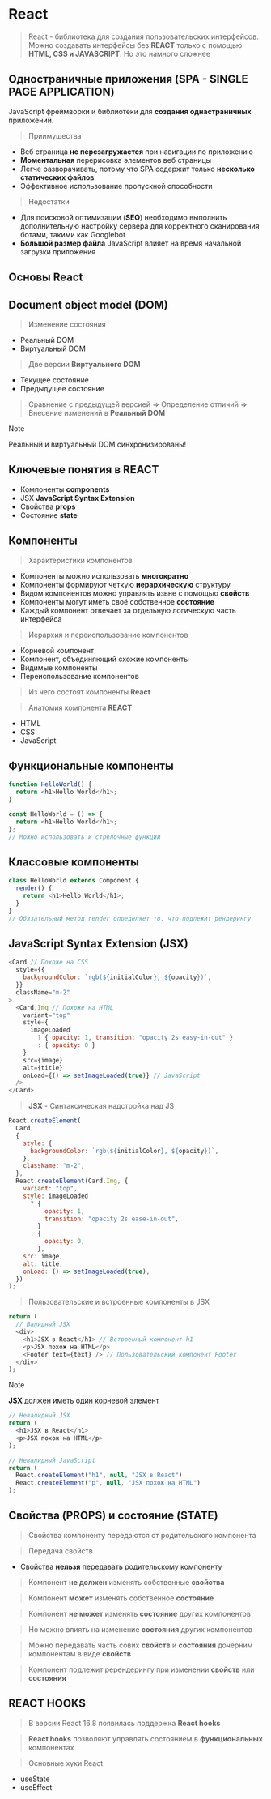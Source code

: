 # React

> React - библиотека для создания пользовательских интерфейсов.
> Можно создавать интерфейсы без **REACT** только с помощью **HTML, CSS и JAVASCRIPT**.
> Но это намного сложнее

## Одностраничные приложения (SPA - SINGLE PAGE APPLICATION)

JavaScript фреймворки и библиотеки для **создания однастраничных** приложений.

> Приимущества

- Веб страница **не перезагружается** при навигации по приложению
- **Моментальная** перерисовка элементов веб страницы
- Легче разворачивать, потому что SPA содержит только **несколько статических файлов**
- Эффективное использование пропускной способности

> Недостатки

- Для поисковой оптимизации (**SEO**) необходимо выполнить дополнительную настройку сервера для корректного сканирования ботами, такими как Googlebot
- **Большой размер файла** JavaScript влияет на время начальной загрузки приложения

## Основы **React**

## Document object model (DOM)

> Изменение состояния

- Реальный DOM
- Виртуальный DOM

> Две версии **Виртуального DOM**

- Текущее состояние
- Предыдущее состояние

> Сравнение с предыдущей версией => Определение отличий => Внесение изменений в **Реальный DOM**

> [!NOTE]
> Реальный и виртуальный DOM синхронизированы!

## Ключевые понятия в **REACT**

- Компоненты **components**
- JSX **JavaScript Syntax Extension**
- Свойства **props**
- Состояние **state**

## Компоненты

> Характеристики компонентов

- Компоненты можно использовать **многократно**
- Компоненты формируют четкую **иерархическую** структуру
- Видом компонентов можно управлять извне с помощью **свойств**
- Компоненты могут иметь своё собственное **состояние**
- Каждый компонент отвечает за отдельную логическую часть интерфейса

> Иерархия и переиспользование компонентов

- Корневой компонент
- Компонент, объединяющий схожие компоненты
- Видимые компоненты
- Переиспользование компонентов

> Из чего состоят компоненты **React**

> Анатомия компонента **REACT**

- HTML
- CSS
- JavaScript

## Функциональные компоненты

```js
function HelloWorld() {
  return <h1>Hello World</h1>;
}
```

```js
const HelloWorld = () => {
  return <h1>Hello World</h1>;
};
// Можно использовать и стрелочные функции
```

## Классовые компоненты

```js
class HelloWorld extends Component {
  render() {
    return <h1>Hello World</h1>;
  }
}
// Обязательный метод render определяет то, что подлежит рендерингу
```

## JavaScript Syntax Extension (JSX)

```js
<Card // Похоже на CSS
  style={{
    backgroundColor: `rgb(${initialColor}, ${opacity})`,
  }}
  className="m-2"
>
  <Card.Img // Похоже на HTML
    variant="top"
    style={
      imageLoaded
        ? { opacity: 1, transition: "opacity 2s easy-in-out" }
        : { opacity: 0 }
    }
    src={image}
    alt={title}
    onLoad={() => setImageLoaded(true)} // JavaScript
  />
</Card>
```

> **JSX** - Синтаксическая надстройка над JS

```js
React.createElement(
  Card,
  {
    style: {
      backgroundColor: `rgb(${initialColor}, ${opacity})`,
    },
    className: "m-2",
  },
  React.createElement(Card.Img, {
    variant: "top",
    style: imageLoaded
      ? {
          opacity: 1,
          transition: "opacity 2s ease-in-out",
        }
      : {
          opacity: 0,
        },
    src: image,
    alt: title,
    onLoad: () => setImageLoaded(true),
  })
);
```

> Пользовательские и встроенные компоненты в JSX

```js
return (
  // Валидный JSX
  <div>
    <h1>JSX в React</h1> // Встроенный компонент h1
    <p>JSX похож на HTML</p>
    <Footer text={text} /> // Пользовательский компонент Footer
  </div>
);
```

> [!NOTE]
>
> **JSX** должен иметь один корневой элемент

```js
// Невалидный JSX
return (
  <h1>JSX в React</h1>
  <p>JSX похож на HTML</p>
);
```

```js
// Невалидный JavaScript
return (
  React.createElement("h1", null, "JSX в React")
  React.createElement("p", null, "JSX похож на HTML")
);
```

## Свойства (PROPS) и состояние (STATE)

> Свойства компоненту передаются от родительского компонента

> Передача свойств

- Свойства **нельзя** передавать родительскому компоненту

> Компонент **не должен** изменять собственные **свойства**

> Компонент **может** изменять собственное **состояние**

> Компонент **не может** изменять **состояние** других компонентов

> Но можно влиять на изменение **состояния** других компонентов

> Можно передавать часть сових **свойств** и **состояния** дочерним компонентам в виде **свойств**

> Компонент подлежит ререндерингу при изменении **свойств** или **состояния**

## REACT HOOKS

> В версии React 16.8 появилась поддержка **React hooks**

> **React hooks** позволяют управлять состоянием в **функциональных** компонентах

> Основные хуки React

- useState
- useEffect
